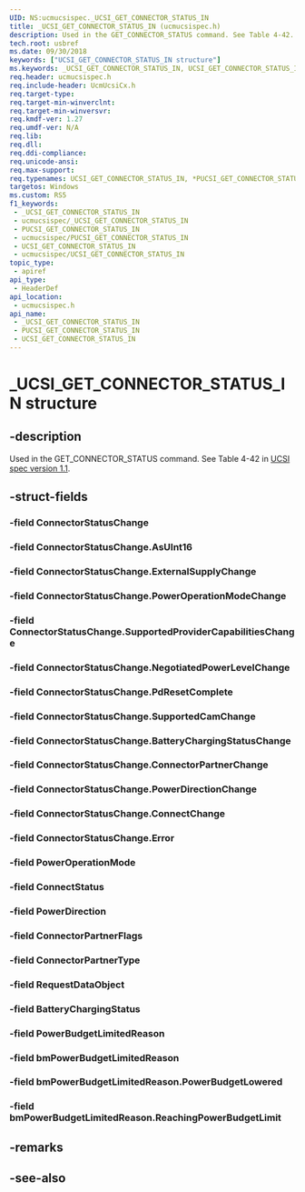 ```yaml
---
UID: NS:ucmucsispec._UCSI_GET_CONNECTOR_STATUS_IN
title: _UCSI_GET_CONNECTOR_STATUS_IN (ucmucsispec.h)
description: Used in the GET_CONNECTOR_STATUS command. See Table 4-42.
tech.root: usbref
ms.date: 09/30/2018
keywords: ["UCSI_GET_CONNECTOR_STATUS_IN structure"]
ms.keywords: _UCSI_GET_CONNECTOR_STATUS_IN, UCSI_GET_CONNECTOR_STATUS_IN, *PUCSI_GET_CONNECTOR_STATUS_IN,
req.header: ucmucsispec.h
req.include-header: UcmUcsiCx.h
req.target-type: 
req.target-min-winverclnt: 
req.target-min-winversvr: 
req.kmdf-ver: 1.27
req.umdf-ver: N/A
req.lib: 
req.dll: 
req.ddi-compliance: 
req.unicode-ansi: 
req.max-support: 
req.typenames: UCSI_GET_CONNECTOR_STATUS_IN, *PUCSI_GET_CONNECTOR_STATUS_IN
targetos: Windows
ms.custom: RS5
f1_keywords:
 - _UCSI_GET_CONNECTOR_STATUS_IN
 - ucmucsispec/_UCSI_GET_CONNECTOR_STATUS_IN
 - PUCSI_GET_CONNECTOR_STATUS_IN
 - ucmucsispec/PUCSI_GET_CONNECTOR_STATUS_IN
 - UCSI_GET_CONNECTOR_STATUS_IN
 - ucmucsispec/UCSI_GET_CONNECTOR_STATUS_IN
topic_type:
 - apiref
api_type:
 - HeaderDef
api_location:
 - ucmucsispec.h
api_name:
 - _UCSI_GET_CONNECTOR_STATUS_IN
 - PUCSI_GET_CONNECTOR_STATUS_IN
 - UCSI_GET_CONNECTOR_STATUS_IN
---
```


# _UCSI_GET_CONNECTOR_STATUS_IN structure


## -description

Used in the GET_CONNECTOR_STATUS command. See Table 4-42 in [UCSI spec version 1.1](https://www.intel.com/content/dam/www/public/us/en/documents/technical-specifications/usb-type-c-ucsi-spec.pdf).

## -struct-fields

### -field ConnectorStatusChange

### -field ConnectorStatusChange.AsUInt16

### -field ConnectorStatusChange.ExternalSupplyChange

### -field ConnectorStatusChange.PowerOperationModeChange

### -field ConnectorStatusChange.SupportedProviderCapabilitiesChange

### -field ConnectorStatusChange.NegotiatedPowerLevelChange

### -field ConnectorStatusChange.PdResetComplete

### -field ConnectorStatusChange.SupportedCamChange

### -field ConnectorStatusChange.BatteryChargingStatusChange

### -field ConnectorStatusChange.ConnectorPartnerChange

### -field ConnectorStatusChange.PowerDirectionChange

### -field ConnectorStatusChange.ConnectChange

### -field ConnectorStatusChange.Error

### -field PowerOperationMode

### -field ConnectStatus

### -field PowerDirection

### -field ConnectorPartnerFlags

### -field ConnectorPartnerType

### -field RequestDataObject

### -field BatteryChargingStatus

### -field PowerBudgetLimitedReason

### -field bmPowerBudgetLimitedReason

### -field bmPowerBudgetLimitedReason.PowerBudgetLowered

### -field bmPowerBudgetLimitedReason.ReachingPowerBudgetLimit

## -remarks

## -see-also

